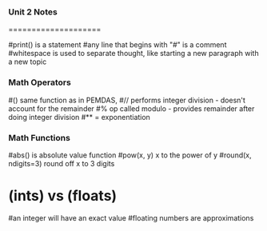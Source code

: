 ### Unit 2 Notes ###
====================

#print() is a statement
#any line that begins with "#" is a comment 
#whitespace is used to separate thought, like starting a new paragraph with a new topic

### Math Operators ###

#() same function as in PEMDAS, 
#// performs integer division - doesn't account for the remainder 
#% op called modulo - provides remainder after doing integer division
#** = exponentiation

### Math Functions ###


#abs() is absolute value function
#pow(x, y) x to the power of y
#round(x, ndigits=3) round off x to 3 digits 

#	(ints) vs (floats)

#an integer will have an exact value 
#floating numbers are approximations 
